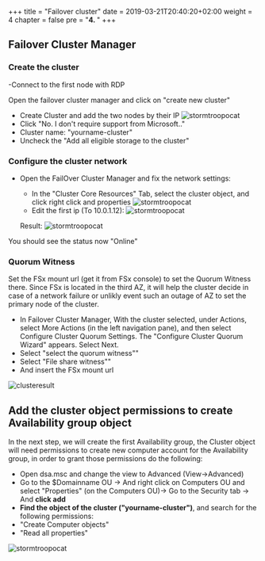 +++
title = "Failover cluster"
date = 2019-03-21T20:40:20+02:00
weight = 4
chapter = false
pre = "<b>4. </b>"
+++

## Failover Cluster Manager

### Create the cluster

-Connect to the first node with RDP

Open the failover cluster manager and click on "create new cluster"

- Create Cluster and add the two nodes by their IP
![stormtroopocat](/img/image014.png?classes=border,shadow)
- Click "No. I don't require support from Microsoft.."
- Cluster name: "yourname-cluster"
- Uncheck the "Add all eligible storage to the cluster"


### Configure the cluster network

- Open the FailOver Cluster Manager and fix the network settings:
    - In the "Cluster Core Resources" Tab, select the cluster object, and click right click and properties
    ![stormtroopocat](/img/image015.png?classes=border,shadow)
    - Edit the first ip (To 10.0.1.12):
    ![stormtroopocat](/img/image016.png?classes=border,shadow)

    Result:
    ![stormtroopocat](/img/image017.png?classes=border,shadow)

You should see the status now "Online"

### Quorum Witness 

Set the FSx mount url (get it from FSx console) to set the Quorum Witness there. Since FSx is located in the third AZ, it will help the cluster decide in case of a network failure or unlikly event such an outage of AZ to set the primary node of the cluster.

- In Failover Cluster Manager, With the cluster selected, under Actions, select More Actions (in the left navigation pane), and then select Configure Cluster Quorum Settings. The "Configure Cluster Quorum Wizard" appears. Select Next.
- Select "select the quorum witness""
- Select "File share witness""
- And insert the FSx mount url


![clusteresult](/img/Steps/clusteresult.png?classes=border,shadow)

## Add the cluster object permissions to create Availability group object

In the next step, we will create the first Availability group, the Cluster object will need permissions to create new computer account for the Availability group, in order to grant those permissions do the following:

- Open dsa.msc and change the view to Advanced (View->Advanced)
- Go to the $Domainname OU -> And right click on Computers OU and select "Properties" (on the Computers OU)-> Go to the Security tab -> And **click add**
- **Find the object of the cluster ("yourname-cluster")**, and search for the following permissions:
 - "Create Computer objects"
 - "Read all properties"

![stormtroopocat](/img/image020.png?classes=border,shadow)
